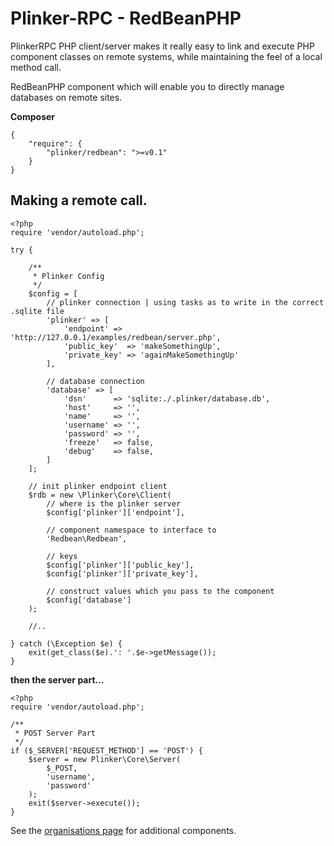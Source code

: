 **Plinker-RPC - RedBeanPHP**
=========

PlinkerRPC PHP client/server makes it really easy to link and execute PHP component classes on remote systems, while maintaining the feel of a local method call.

RedBeanPHP component which will enable you to directly manage databases on remote sites.

**Composer**

    {
    	"require": {
    		"plinker/redbean": ">=v0.1"
    	}
    }




Making a remote call.
--------------------

    <?php
    require 'vendor/autoload.php';
    
    try {
        
        /**
         * Plinker Config
         */
        $config = [
            // plinker connection | using tasks as to write in the correct .sqlite file
            'plinker' => [
                'endpoint' => 'http://127.0.0.1/examples/redbean/server.php',
                'public_key'  => 'makeSomethingUp',
                'private_key' => 'againMakeSomethingUp'
            ],
        
            // database connection
            'database' => [
                'dsn'      => 'sqlite:./.plinker/database.db',
                'host'     => '',
                'name'     => '',
                'username' => '',
                'password' => '',
                'freeze'   => false,
                'debug'    => false,
            ]
        ];
        
        // init plinker endpoint client
        $rdb = new \Plinker\Core\Client(
            // where is the plinker server
            $config['plinker']['endpoint'],
        
            // component namespace to interface to
            'Redbean\Redbean',
        
            // keys
            $config['plinker']['public_key'],
            $config['plinker']['private_key'],
        
            // construct values which you pass to the component
            $config['database']
        );
    
        //..
        
    } catch (\Exception $e) {
        exit(get_class($e).': '.$e->getMessage());
    }



**then the server part...**

    <?php
    require 'vendor/autoload.php';

    /**
     * POST Server Part
     */
    if ($_SERVER['REQUEST_METHOD'] == 'POST') {
        $server = new Plinker\Core\Server(
            $_POST,
            'username',
            'password'
        );
        exit($server->execute());
    }
    

See the [organisations page](https://github.com/plinker-rpc) for additional components.